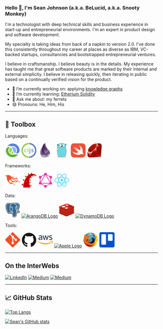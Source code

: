 ### Hello 👋, I'm Sean Johnson (a.k.a. BeLucid, a.k.a. Snooty Monkey)

I'm a technologist with deep technical skills and business experience in start-up and entrepreneurial environments. I'm an expert in product design and software development.

My specialty is taking ideas from back of a napkin to version 2.0. I've done this consistently throughout my career at places as diverse as IBM, VC-backed startups, consultancies and bootstrapped entrepreneurial ventures.

I believe in craftsmanship. I believe beauty is in the details. My experience has taught me that great software products are marked by their internal and external simplicity. I believe in releasing quickly, then iterating in public based on a continually verified vision for the product.

- 🔭 I’m currently working on: applying [knowledge graphs](https://www.ontotext.com/knowledgehub/fundamentals/what-is-a-knowledge-graph/)
- 🌱 I’m currently learning: [Etherium Solidity](https://github.com/ethereum/solidity)
- 💬 Ask me about: my ferrets
- 😄 Pronouns: He, Him, His
<!--- 👯 I’m looking to collaborate on ... -->
<!-- - 🤔 I’m looking for help with ... -->
<!-- - 📫 How to reach me: ... -->
<!-- - ⚡ Fun fact: ... -->

---

## 🧰 Toolbox

Languages:

<a href="https://clojure.org/" title="Clojrue"><img src="https://raw.githubusercontent.com/devicons/devicon/master/icons/clojure/clojure-original.svg" alt="Clojure Logo" width="50" height="50"/></a> <a href="https://clojurescript.org/" title="ClojureScript"><img src="https://raw.githubusercontent.com/devicons/devicon/master/icons/clojurescript/clojurescript-original.svg" alt="ClojureScript Logo" width="50" height="50"/></a> <a href="https://elixir-lang.org/" title="Elixir"><img src="https://raw.githubusercontent.com/devicons/devicon/master/icons/elixir/elixir-original.svg" alt="Elixir Logo" width="50" height="50"/></a> <a href="https://golang.org/" title="Go Lang"><img src="https://github.com/devicons/devicon/blob/master/icons/go/go-original.svg" alt="Go Lang Logo" width="50" height="50"/></a> <a href="https://developer.apple.com/swift/" title="Swift"><img src="https://raw.githubusercontent.com/devicons/devicon/master/icons/swift/swift-original.svg" alt="Swift Logo" width="50" height="50"/></a> <a href="https://www.ruby-lang.org/" title="Ruby"><img src="https://raw.githubusercontent.com/devicons/devicon/master/icons/ruby/ruby-original.svg" alt="Ruby Logo" width="50" height="50"/></a>

Frameworks:

<a href="https://www.phoenixframework.org/" title="Phoenix"><img src="https://raw.githubusercontent.com/devicons/devicon/master/icons/phoenix/phoenix-original.svg" alt="Pheonix Logo" width="50" height="50"/></a> <a href="https://rubyonrails.org/" title="Ruby on Rails"><img src="https://raw.githubusercontent.com/devicons/devicon/master/icons/rails/rails-plain.svg" alt="Rails Logo" width="50" height="50"/></a> <a href="https://graphql.org/" title="GraphQL"><img src="https://raw.githubusercontent.com/devicons/devicon/master/icons/graphql/graphql-plain.svg" alt="GraphQL Logo" width="50" height="50"/></a> <a href="https://reactjs.org/" title="React"><img src="https://raw.githubusercontent.com/devicons/devicon/master/icons/react/react-original.svg" alt="React Logo" width="50" height="50"/></a>

Data:

<a href="https://www.postgresql.org/" title="PostgreSQL"><img src="https://raw.githubusercontent.com/devicons/devicon/master/icons/postgresql/postgresql-original.svg" alt="PostgreSQL Logo" width="50" height="50"/></a> <a href="https://www.arangodb.com/" title="ArangoDB"><img src="https://cdn.worldvectorlogo.com/logos/arangodb.svg" alt="ArangoDB Logo" width="75" height="50"/></a> <a href="https://redis.io/" title="Redis"><img src="https://raw.githubusercontent.com/devicons/devicon/master/icons/redis/redis-original.svg" alt="Redis Logo" width="50" height="50"/></a> <a href="https://aws.amazon.com/dynamodb/" title="DynamoDB"><img src="https://upload.wikimedia.org/wikipedia/commons/f/fd/DynamoDB.png" alt="DynamoDB Logo" width="50" height="50"/></a>

Tools:

<a href="https://git-scm.com/" title="Git"><img src="https://raw.githubusercontent.com/devicons/devicon/master/icons/git/git-original.svg" alt="Git Logo" width="50" height="50"/></a> <a href="https://github.com/" title="GitHub"><img src="https://raw.githubusercontent.com/devicons/devicon/master/icons/github/github-original.svg" alt="GitHub Logo" width="50" height="50"/></a> <a href="https://aws.amazon.com/" title="Amazon Web Services"><img src="https://github.com/devicons/devicon/blob/master/icons/amazonwebservices/amazonwebservices-original.svg" alt="Amazon Web Services Logo" width="50" height="50"/></a> <a href="https://www.apple.com/macos" title="macOS"><img src="https://cdn.worldvectorlogo.com/logos/macos.svg" alt="Apple Logo" width="75" height="50"/></a> <a href="https://www.mozilla.org/en-US/firefox/new/" title="Firefox"><img src="https://github.com/devicons/devicon/blob/master/icons/firefox/firefox-original.svg" alt="Firefox Logo" width="50" height="50"/></a> <a href="https://trello.com/" title="Trello"><img src="https://raw.githubusercontent.com/devicons/devicon/master/icons/trello/trello-plain.svg" alt="Trello Logo" width="50" height="50"/></a>

---
## On the InterWebs

<a href="https://www.linkedin.com/in/snootymonkey" target="_blank"><img alt="LinkedIn" src="https://img.shields.io/badge/linkedin-%230077B5.svg?&style=for-the-badge&logo=linkedin&logoColor=white" /></a> <a href="https://medium.com/@snootymonkey" target="_blank"><img alt="Medium" src="https://img.shields.io/badge/medium-%2312100E.svg?&style=for-the-badge&logo=medium&logoColor=white" /></a> <a href="https://medium.com/@belucid" target="_blank"><img alt="Medium" src="https://img.shields.io/badge/medium-%2312100E.svg?&style=for-the-badge&logo=medium&logoColor=white" /></a>

---

## &#x1f4c8; GitHub Stats

[![Top Langs](https://github-readme-stats.vercel.app/api/top-langs/?username=belucid&hide=html,css&theme=slateorange)](https://github.com/anuraghazra/github-readme-stats)

[![Sean's GitHub stats](https://github-readme-stats.vercel.app/api?username=belucid&theme=slateorange)](https://github.com/anuraghazra/github-readme-stats)
